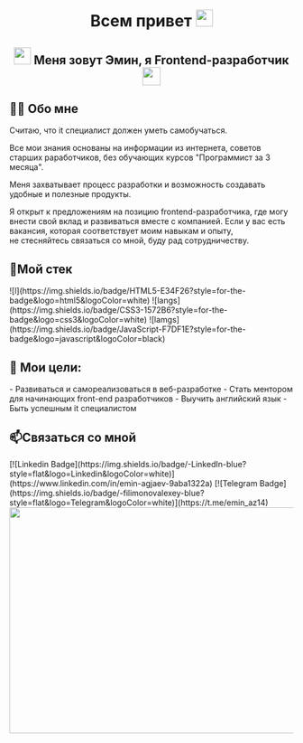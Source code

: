 <h1 align="center">Всем привет <img src="https://media.giphy.com/media/hvRJCLFzcasrR4ia7z/giphy.gif" height="30px"></h1>
<h2 align="center"> <img src="https://media.giphy.com/media/WUlplcMpOCEmTGBtBW/giphy.gif" width="30"> Меня зовут Эмин, я Frontend-разработчик <img src = "https://media2.giphy.com/media/QssGEmpkyEOhBCb7e1/giphy.gif?cid=ecf05e47a0n3gi1bfqntqmob8g9aid1oyj2wr3ds3mg700bl&rid=giphy.gif" width = 32px> </h2>
<h2> 👩‍💻 Обо мне </h2>
Считаю, что it специалист должен уметь самобучаться.

Все мои знания основаны на информации из интернета, советов старших раработчиков, без обучающих курсов "Программист за 3 месяца".

Меня захватывает процесс разработки и возможность создавать удобные и полезные продукты.

Я открыт к предложениям на позицию frontend-разработчика, где могу внести свой вклад и развиваться вместе с компанией. Если у вас есть вакансия, которая соответствует моим навыкам и опыту, не стесняйтесь связаться со мной, буду рад сотрудничеству.

<h2> 🔨Мой стек </h2>
![l](https://img.shields.io/badge/HTML5-E34F26?style=for-the-badge&logo=html5&logoColor=white) ![langs](https://img.shields.io/badge/CSS3-1572B6?style=for-the-badge&logo=css3&logoColor=white) ![lamgs](https://img.shields.io/badge/JavaScript-F7DF1E?style=for-the-badge&logo=javascript&logoColor=black)


<h2> 🎯 Мои цели: </h2>
- Развиваться и самореализоваться в веб-разработке
- Стать ментором для начинающих front-end разработчиков
- Выучить английский язык
- Быть успешным it специалистом

<h2> 📫Cвязаться со мной </h2>
[![Linkedin Badge](https://img.shields.io/badge/-LinkedIn-blue?style=flat&logo=Linkedin&logoColor=white)](https://www.linkedin.com/in/emin-agjaev-9aba1322a) [![Telegram Badge](https://img.shields.io/badge/-filimonovalexey-blue?style=flat&logo=Telegram&logoColor=white)](https://t.me/emin_az14)

<div align="center">
<img src="https://media.giphy.com/media/dWesBcTLavkZuG35MI/giphy.gif" width="894" height="400" />
</div>
